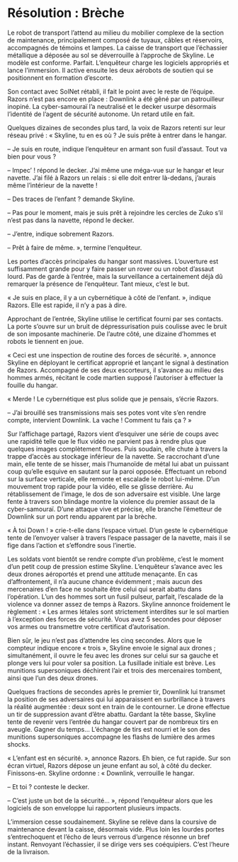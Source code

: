 # Résolution : Brèche

Le robot de transport l’attend au milieu du mobilier complexe de la section de maintenance, principalement composé de tuyaux, câbles et réservoirs, accompagnés de témoins et lampes. La caisse de transport que l’échassier métallique a déposée au sol se déverrouille à l’approche de Skyline. Le modèle est conforme. Parfait. L’enquêteur charge les logiciels appropriés et lance l’immersion. Il active ensuite les deux aérobots de soutien qui se positionnent en formation d’escorte.

Son contact avec SolNet rétabli, il fait le point avec le reste de l’équipe. Razors n’est pas encore en place : Downlink a été gêné par un patrouilleur inopiné. La cyber-samouraï l’a neutralisé et le decker usurpe désormais l’identité de l’agent de sécurité autonome. Un retard utile en fait.

Quelques dizaines de secondes plus tard, la voix de Razors retenti sur leur réseau privé : « Skyline, tu en es où ? Je suis prête à entrer dans le hangar.

– Je suis en route, indique l’enquêteur en armant son fusil d’assaut. Tout va bien pour vous ?

– Impec’ ! répond le decker. J’ai même une méga-vue sur le hangar et leur navette. J’ai filé à Razors un relais : si elle doit entrer là-dedans, j’aurais même l’intérieur de la navette !

– Des traces de l’enfant ? demande Skyline.

– Pas pour le moment, mais je suis prêt à rejoindre les cercles de Zuko s’il n’est pas dans la navette, répond le decker.

– J’entre, indique sobrement Razors.

– Prêt à faire de même. », termine l’enquêteur.

Les portes d’accès principales du hangar sont massives. L’ouverture est suffisamment grande pour y faire passer un rover ou un robot d’assaut lourd. Pas de garde à l’entrée, mais la surveillance a certainement déjà dû remarquer la présence de l’enquêteur. Tant mieux, c’est le but.

« Je suis en place, il y a un cybernétique à côté de l’enfant. », indique Razors. Elle est rapide, il n’y a pas à dire.

Approchant de l’entrée, Skyline utilise le certificat fourni par ses contacts. La porte s’ouvre sur un bruit de dépressurisation puis coulisse avec le bruit de son imposante machinerie. De l’autre côté, une dizaine d’hommes et robots le tiennent en joue.

« Ceci est une inspection de routine des forces de sécurité. », annonce Skyline en déployant le certificat approprié et lançant le signal à destination de Razors. Accompagné de ses deux escorteurs, il s’avance au milieu des hommes armés, récitant le code martien supposé l’autoriser à effectuer la fouille du hangar.

« Merde ! Le cybernétique est plus solide que je pensais, s’écrie Razors.

– J’ai brouillé ses transmissions mais ses potes vont vite s’en rendre compte, intervient Downlink. La vache ! Comment tu fais ça ? »

Sur l’affichage partagé, Razors vient d’esquiver une série de coups avec une rapidité telle que le flux vidéo ne parvient pas à rendre plus que quelques images complètement floues. Puis soudain, elle chute à travers la trappe d’accès au stockage inférieur de la navette. Se raccrochant d’une main, elle tente de se hisser, mais l’humanoïde de métal lui abat un puissant coup qu’elle esquive en sautant sur la paroi opposée. Effectuant un rebond sur la surface verticale, elle remonte et escalade le robot lui-même. D’un mouvement trop rapide pour la vidéo, elle se glisse derrière. Au rétablissement de l’image, le dos de son adversaire est visible. Une large fente à travers son blindage montre la violence du premier assaut de la cyber-samouraï. D’une attaque vive et précise, elle branche l’émetteur de Downlink sur un port rendu apparent par la brèche.

« À toi Down ! » crie-t-elle dans l’espace virtuel. D’un geste le cybernétique tente de l’envoyer valser à travers l’espace passager de la navette, mais il se fige dans l’action et s’effondre sous l’inertie.

Les soldats vont bientôt se rendre compte d’un problème, c’est le moment d’un petit coup de pression estime Skyline. L’enquêteur s’avance avec les deux drones aéroportés et prend une attitude menaçante. En cas d’affrontement, il n’a aucune chance évidemment ; mais aucun des mercenaires d’en face ne souhaite être celui qui serait abattu dans l’opération. L’un des hommes sort un fusil pulseur, parfait, l’escalade de la violence va donner assez de temps à Razors. Skyline annonce froidement le règlement : « Les armes létales sont strictement interdites sur le sol martien à l’exception des forces de sécurité. Vous avez 5 secondes pour déposer vos armes ou transmettre votre certificat d’autorisation.

Bien sûr, le jeu n’est pas d’attendre les cinq secondes. Alors que le compteur indique encore « trois », Skyline envoie le signal aux drones ; simultanément, il ouvre le feu avec les drones sur celui sur sa gauche et plonge vers lui pour voler sa position. La fusillade initiale est brève. Les munitions supersoniques déchirent l’air et trois des mercenaires tombent, ainsi que l’un des deux drones.

Quelques fractions de secondes après le premier tir, Downlink lui transmet la position de ses adversaires qui lui apparaissent en surbrillance à travers la réalité augmentée : deux sont en train de le contourner. Le drone effectue un tir de suppression avant d’être abattu. Gardant la tête basse, Skyline tente de revenir vers l’entrée du hangar couvert par de nombreux tirs en aveugle. Gagner du temps… L’échange de tirs est nourri et le son des munitions supersoniques accompagne les flashs de lumière des armes shocks.

« L’enfant est en sécurité. », annonce Razors. Eh bien, ce fut rapide. Sur son écran virtuel, Razors dépose un jeune enfant au sol, à côté du decker. Finissons-en. Skyline ordonne : « Downlink, verrouille le hangar.

– Et toi ? conteste le decker.

– C’est juste un bot de la sécurité… », répond l’enquêteur alors que les logiciels de son enveloppe lui rapportent plusieurs impacts.

L’immersion cesse soudainement. Skyline se relève dans la coursive de maintenance devant la caisse, désormais vide. Plus loin les lourdes portes s’entrechoquent et l’écho de leurs verrous d’urgence résonne un bref instant. Renvoyant l’échassier, il se dirige vers ses coéquipiers. C’est l’heure de la livraison.